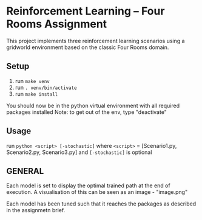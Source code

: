 
# Reinforcement Learning – Four Rooms Assignment

This project implements three reinforcement learning scenarios using a gridworld environment based on the classic Four Rooms domain.

## Setup  
1. run `make venv`
2. run `. venv/bin/activate`
3. run `make install`

You should now be in the python virtual environment with all required packages installed
Note: to get out of the env, type "deactivate" 

## Usage
run `python <script> [-stochastic]`
where `<script>` = [Scenario1.py, Scenario2.py, Scenario3.py]
and `[-stochastic]` is optional

GENERAL
--------
Each model is set to display the optimal trained path at the end of execution. A visualisation of this can be 
seen as an image - "image.png"

Each model has been tuned such that it reaches the packages as described in the assignmetn brief.

